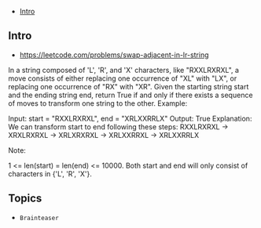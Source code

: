 - [Intro](#intro)

## Intro

- https://leetcode.com/problems/swap-adjacent-in-lr-string

In a string composed of 'L', 'R', and 'X' characters, like "RXXLRXRXL", a move consists of either replacing one occurrence of "XL" with "LX", or replacing one occurrence of "RX" with "XR". Given the starting string start and the ending string end, return True if and only if there exists a sequence of moves to transform one string to the other.
Example:

Input: start = "RXXLRXRXL", end = "XRLXXRRLX"
Output: True
Explanation:
We can transform start to end following these steps:
RXXLRXRXL ->
XRXLRXRXL ->
XRLXRXRXL ->
XRLXXRRXL ->
XRLXXRRLX

Note:

1 <= len(start) = len(end) <= 10000.
Both start and end will only consist of characters in {'L', 'R', 'X'}.



## Topics

- `Brainteaser`


